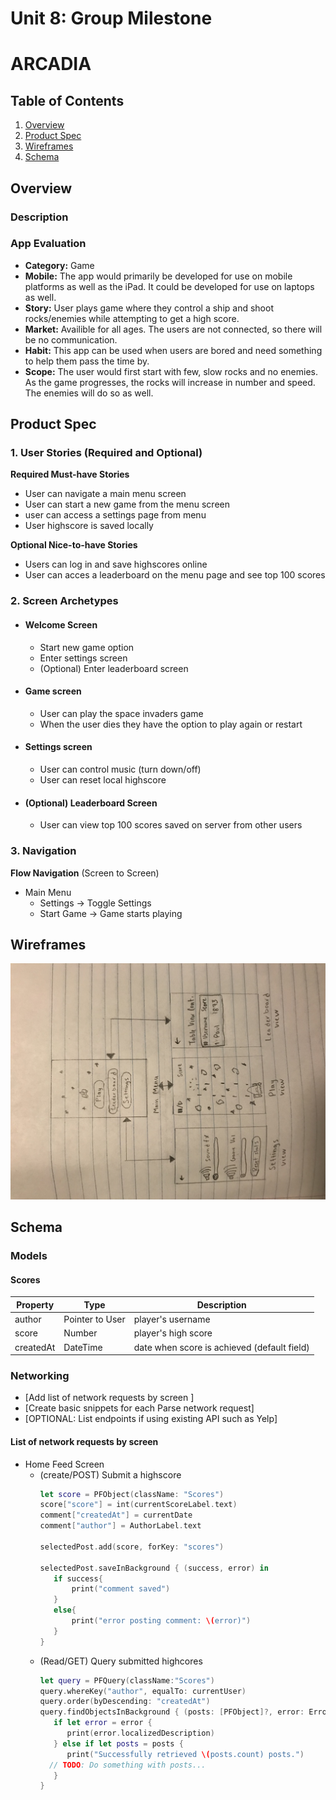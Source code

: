Unit 8: Group Milestone
===

# ARCADIA

## Table of Contents
1. [Overview](#Overview)
1. [Product Spec](#Product-Spec)
1. [Wireframes](#Wireframes)
2. [Schema](#Schema)

## Overview
### Description


### App Evaluation

- **Category:** Game
- **Mobile:** The app would primarily be developed for use on mobile platforms as well as the iPad. It could be developed for use on laptops as well.
- **Story:** User plays game where they control a ship and shoot rocks/enemies while attempting to get a high score.
- **Market:** Availible for all ages. The users are not connected, so there will be no communication. 
- **Habit:** This app can be used when users are bored and need something to help them pass the time by.
- **Scope:** The user would first start with few, slow rocks and no enemies. As the game progresses, the rocks will increase in number and speed. The enemies will do so as well.

## Product Spec

### 1. User Stories (Required and Optional)

**Required Must-have Stories**

* User can navigate a main menu screen
* User can start a new game from the menu screen
* user can access a settings page from menu
* User highscore is saved locally

**Optional Nice-to-have Stories**

* Users can log in and save highscores online
* User can acces a leaderboard on the menu page and see top 100 scores

### 2. Screen Archetypes

* #### Welcome Screen
   * Start new game option
   * Enter settings screen
   * (Optional) Enter leaderboard screen
* #### Game screen
   * User can play the space invaders game
   * When the user dies they have the option to play again or restart
* #### Settings screen
   * User can control music (turn down/off)
   * User can reset local highscore
* #### (Optional) Leaderboard Screen
   * User can view top 100 scores saved on server from other users

### 3. Navigation


**Flow Navigation** (Screen to Screen)

* Main Menu
   * Settings -> Toggle Settings
   * Start Game -> Game starts playing

## Wireframes
![Alt text](wireframe.jpg?raw=true "project_wireframe")

## Schema 
### Models

#### Scores

   | Property      | Type     | Description |
   | ------------- | -------- | ------------|
   | author        | Pointer to User| player's username |
   | score         | Number     | player's high score |
   | createdAt     | DateTime | date when score is achieved (default field) |
### Networking
- [Add list of network requests by screen ]
- [Create basic snippets for each Parse network request]
- [OPTIONAL: List endpoints if using existing API such as Yelp]
#### List of network requests by screen
   - Home Feed Screen
      - (create/POST) Submit a highscore
         ```swift
        let score = PFObject(className: "Scores")
        score["score"] = int(currentScoreLabel.text)
        comment["createdAt"] = currentDate
        comment["author"] = AuthorLabel.text

        selectedPost.add(score, forKey: "scores")

        selectedPost.saveInBackground { (success, error) in
            if success{
                print("comment saved")
            }
            else{
                print("error posting comment: \(error)")
            }
        }
         ```
      - (Read/GET) Query submitted highcores
         ```swift
         let query = PFQuery(className:"Scores")
         query.whereKey("author", equalTo: currentUser)
         query.order(byDescending: "createdAt")
         query.findObjectsInBackground { (posts: [PFObject]?, error: Error?) in
            if let error = error { 
               print(error.localizedDescription)
            } else if let posts = posts {
               print("Successfully retrieved \(posts.count) posts.")
           // TODO: Do something with posts...
            }
         }
         ```


